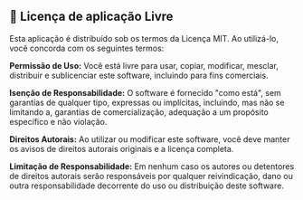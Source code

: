 ## 📄 Licença de aplicação Livre

Esta aplicação é distribuído sob os termos da Licença MIT. Ao utilizá-lo, você concorda com os seguintes termos:

**Permissão de Uso:** Você está livre para usar, copiar, modificar, mesclar, distribuir e sublicenciar este software, incluindo para fins comerciais.

**Isenção de Responsabilidade:** O software é fornecido "como está", sem garantias de qualquer tipo, expressas ou implícitas, incluindo, mas não se limitando a, garantias de comercialização, adequação a um propósito específico e não violação.

**Direitos Autorais:** Ao utilizar ou modificar este software, você deve manter os avisos de direitos autorais originais e a licença completa.

**Limitação de Responsabilidade:** Em nenhum caso os autores ou detentores de direitos autorais serão responsáveis por qualquer reivindicação, dano ou outra responsabilidade decorrente do uso ou distribuição deste software.